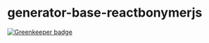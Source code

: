 # generator-base-reactbonymerjs

[![Greenkeeper badge](https://badges.greenkeeper.io/zguillez/generator-base-reactbonymerjs.svg)](https://greenkeeper.io/)


